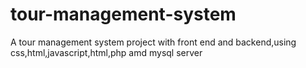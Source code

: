 # tour-management-system
A tour management system project with front end and backend,using css,html,javascript,html,php amd mysql server
